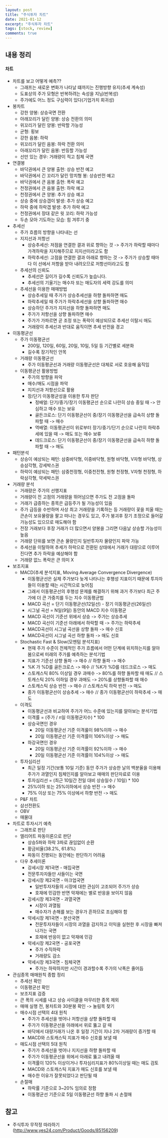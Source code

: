 ```yaml
---
layout: post
title: "주식투자 차트"
date: 2021-01-12
excerpt: "주식투자 차트"
tags: [stock, review]
comments: true
---
```


## 내용 정리

#### 차트

- 차트를 보고 어떻게 예측??
  - 그래프는 새로운 변화가 나타날 떄까지는 진행방향 유지(추세 계속성)
  - 도표상의 주가 모형은 반복하려는 속성을 지님(반복성)
  - 주가에도 어느 정도 구심력이 있다(기업가치 회귀성)
- 봉차트
  - 강한 양봉: 상승국면 전환
  - 아래꼬리가 달린 양봉: 상승 전환의 의미
  - 위꼬리가 달린 양봉: 반락할 가능성
  - 균형: 횡보
  - 강한 음봉: 하락
  - 위꼬리가 달린 음봉: 하락 전환 의미
  - 아래꼬리가 달린 음봉: 반등할 가능성
  - 선만 있는 경우: 거래량이 적고 침체 국면
- 연결봉
  - 바닥권에서 큰 양봉 출현: 상승 반전 예고
  - 바닥권에서 긴 꼬리가 달린 망치형 봉: 상승반전 예고
  - 바닥권에서 큰 음봉 출현: 폭락 예고
  - 천정권에서 큰 음봉 출현: 하락 예고
  - 천정권에서 큰 양봉: 추가 상승 예고
  - 상승 중에 상승갭이 발생: 추가 상승 예고
  - 하락 중에 하락갭 발생: 추가 하락 예고
  - 천정권에서 장대 같은 윗 꼬리: 하락 가능성
  - 두손 모아 기도하는 모습: 힘 겨루기 중
- 추세선
  - 주가 흐름의 방향을 나타내는 선
  - 지지선과 저항선
    - 상승추세선: 저점을 연결한 결과 위로 향하는 것 -> 주가가 하락할 때마다 가격하락을 지지해주므로 지지선이라고도 함
    - 하락추세선: 고점을 연결한 결과 아래로 향하는 것 -> 주가가 상승할 때마다 이 선에서 저항을 받아 내려오므로 저항선이라고도 함
  - 추세선의 신뢰도
    - 추세선은 길이가 길수록 신뢰도가 높습니다.
    - 추세선의 기울기는 매수자 또는 매도자의 세력 강도를 의미
  - 추세선을 이용한 매매방법
    - 상승추세일 때 주가가 상승추세선을 하향 돌파하면 매도
    - 하락추세일 때 주가가 하락추세선을 상향 돌파하면 매수
    - 상승하던 주가가 지지선을 하향 돌파하면 매도
    - 주가가 저항선을 상향 돌파하면 매수
    - 주가가 가파르면 곧 조정 또는 폭락이 예상되므로 추세선 이탈시 매도
    - 거래량이 추세선과 반대로 움직이면 추세 반전을 경고
- 이동평균선
  - 주가 이동평균선
    - 200일, 120일, 60일, 20일, 10일, 5일 등 기간별로 세분화
    - 길수록 장기적인 안목
  - 거래량 이동평균선
    - 주가 이동평균선과 거래량 이동평균선은 대체로 서로 호응해 움직임
  - 이동평균선 활용방법
    - 주가의 방향을 파악
    - 매수/매도 시점을 파악
    - 지지선과 저항선으로 활용
    - 장/단기 이동평균성을 이용한 투자 판단
      - 정배얼: 단기/중기/장기 이동평균선 순으로 나란히 상승 중일 때 -> 안심하고 매수 또는 보유
      - 골든크로스: 단기 이동평균선이 중/장기 이동평균선을 급속히 상향 돌파할 때 -> 매수
      - 역배열: 이동평균선이 위로부터 장기/중기/단기 순으로 나란히 하락추세에 있을 때 -> 매도 또는 매수 보류
      - 데드크로스: 단기 이동평균선이 중/장기 이동평균선을 급속히 하향 돌파할 때 -> 매도
- 패턴분석
  - 상승이 예상되는 패턴: 삼중바닥형, 이중바닥형, 원형 바닥형, V자형 바닥형, 상승삼각형, 강세박스권
  - 하락이 예상되는 패턴: 삼중천정형, 이중천전형, 원형 천정형, V자형 천정형, 하락삼각형, 약세박스권
- 거래량 분석
  - 거래량은 주가의 선행지표
  - 거래량이 전 고점의 거래량을 뛰어넘으면 주가도 전 고점을 돌파
  - 거래가 급증하는 종목은 급등주가 될 가능성이 있음
  - 주가 급등을 수반하며 사상 최고 거래량을 기록하는 등 거래량이 꽃을 피울 때는 큰손이 보유물량을 팔고 떠나는 경우도 있고, 주가 붕괴후 장기 조정으로 들어갈 가능성도 있으므로 매도해야 함
  - 전장 거래보다 후장 거래가 더 많으면서 양봉을 그리면 다음날 상승할 가능성이 높음
  - 거래량 단위를 보면 큰손 물량인지 일반투자자 물량인지 파악 가능
  - 추세선을 이탈하여 추세가 하락으로 전환된 상태에서 거래가 대량으로 이루어진다면 추가 하락을 예상해야 함
  - 거래량 없느 폭락은 큰 의미 X
- 보조지표
  - MACD(추세 분석지표, Moving Average Convergence Divergence)
    - 이동평균선은 실제 주가보다 늦게 나타나는 후행성 지표이기 때문에 투자자들이 이용할 때는 시간적으로 늦어짐
    - 그래서 이동평균선의 후행성 문제를 해결하기 위해 과거 주가보다 최근 주가에 더 큰 가중치를 두는 지수 이동평균법
    - MACD 곡선 = 단기 이동평균선(12일선) - 장기 이동평균선(26일선)
    - 시그널 곡선 = N일(9일) 동안의 MACD 지수 이동평균
    - MACD 곡선이 기준선 위에서 상승 -> 주가는 상승추세
    - MACD 곡선이 기준선 아래에서 하락할 때 -> 주가는 하락추세
    - MACD곡선이 시그널 곡선을 상향 돌파 -> 매수 신호
    - MACD곡선이 시그널 곡선 하향 돌파 -> 매도 신호
  - Stochastic Fast & Slow(모멘텀 분석지표)
    - 현재 주가 수준이 전체적인 주가 흐름에서 어떤 단계에 위치하는지를 알아봄으로써 미래의 주가를 예측하는 분석기법
    - 지표가 기준선 상향 돌파 -> 매수 // 하향 돌파 -> 매수
    - %K 가 %D를 골든크로스 -> 매수 // %K가 %D를 데드크로스 -> 매도
    - 스토캐스틱 80% 이상일 경우 과매수 -> 80%를 하향 돌파할 때 매도 // 스토캐스틱 20% 이하일 경우 과매도 -> 20%를 상향돌파할 때 매수
    - 스토캐스틱 상승 반전 -> 매수 // 스토캐스틱 하락 반전 -> 매도
    - 종가 이동평균선이 상승추세 -> 매수 // 종가 이동평균선이 하락추세 -> 매도
  - 이격도
    - 이동평균선과 비교하여 주가가 어느 수준에 있는지를 알아보는 분석기법
    - 이격률 = (주가 / n일 이동평균지수) * 100
    - 상승국면인 경우
      - 20일 이동평균선 기준 이격룰이 98%이하 -> 매수
      - 20일 이동평균선 기준 이격률이 106%이상 -> 매도
    - 하강국면인 경우
      - 20일 이동평균선 기준 이격률이 92%이하 -> 매수
      - 20일 이동평균선 기준 이격률이 104%이상 -> 매도
  - 투자심리선
    - 최근 일정 기간(보통 10일 기준) 동안 주가가 상승한 날의 백분율을 이용해 주가가 과열인지 침체인지를 알아보고 매매의 판단자료로 이용
    - 투자심리선 = (최근 10일간 전일 대비 상승일수 / 10일) * 100
    - 25%이하 또는 25%이하에서 상승 반전 -> 매수
    - 75% 이상 또는 75% 이상에서 하향 반전 -> 매도
  - P&F 차트
  - 삼선전환도
  - OBV
  - 매물대
- 차트로 투자시기 예측
  - 그래프로 판단
  - 엘리어트 파동이론으로 판단
    - 상승5파와 하락 3파로 끊임없이 순환
    - 황금비율(38.2%, 61.8%)
    - 파동이 진행되는 동안에는 판단하기 어려움
  - 다우 추세이론
    - 강세시장 제1국면 - 매집국면
    - 전문투자자들만 사들이는 국면
    - 강세시장 제2국면 - 마크업국면
      - 일반투자자들의 시장에 대한 관심이 고조되어 주가가 상승
      - 호재에 민감한 반면 악재에는 별로 반응을 보이지 않음
    - 강세시장 제3국면 - 과열국면
      - 시장이 과열됨
      - 매수자가 손해를 보는 경우가 흔하므로 조심해야 함
    - 약세시장 제1국면 - 분산국면
      - 전문투자자들이 시장의 과열을 감지하고 이익을 실현한 후 시장을 빠져나가는 국면
      - 호재에 반응이 없고 악재에 민감
    - 약세시장 제2국면 - 공포국면
      - 주가 수직하락
      - 거래량도 감소
    - 약세시장 제3국면 - 침체국면
      - 주가는 하락하지만 시간이 경과할수록 주가의 낙폭은 줄어듬
- 관심종목 매매원칙 종합 정리
  - 추세선 확인
  - 이동평균선 확인
  - 보조지표 검증
  - 큰 폭의 시세를 내고 상승 사이클을 마무리한 종목 제외
  - 매매 실행 전, 봉차트와 30분봉 확인 -> 눌림목 찾기
  - 매수시점 선택의 4대 원칙
    - 주가가 추세선을 벗어나 저항선을 상향 돌파할 때
    - 주가가 이동평균선을 아래에서 위로 뚫고 갈 때
    - 바닥에서 대량거래가 나온 후 일정 기간이 지나 2차 거래량이 증가할 때
    - MACD와 스토캐스틱 지표가 매수 신호를 보낼 때
  - 매도시점 선택의 5대 원칙
    - 주가가 추세선을 벗어나 지지선을 하향 돌파할 때
    - 주가가 이동평균선을 위에서 아래로 뚫고 내려올 때
    - 이격률이 120% 이상이거나 투자심리지표가 80%이상일 때는 매도 검토
    - MACD와 스토캐스틱 지표가 매도 신호를 보낼 때
    - 매수한 이유가 잘못되었다고 판단될 때
  - 손절매
    - 하락률 기준으로 3~20% 임의로 정함
    - 이동평균선 기준으로 5일 이동평균선 하향 돌파 시 손절매

## 참고

- 주식투자 무작정 따라하기(http://www.yes24.com/Product/Goods/85156209)

